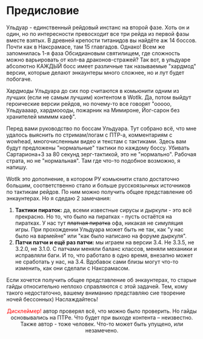 # Предисловие #

Ульдуар - единственный рейдовый инстанс на второй фазе. Хоть он и один, но по интересности превосходит все три рейда из первой фазы вместе взятых. В древней крепости титанидов вы найдёте аж 14 боссов. Почти как в Наксрамасе, там 15 главгадов. Однако! Всем же запомнилась 1-я фаза Обсидиановым святилищем, где сложность можно варьировать от кол-ва драконов-стражей? Так вот, в ульдуаре абсолютно КАЖДЫЙ босс имеет различные так называемые "хардмод" версии, которые делают энкаунтеры много сложнее, но и лут будет побогаче.

Хардмоды Ульдуара до сих пор считаются в комьюнити одним из лучших (если не самым лучшим) контентом в Wotlk. Да, потом выйдут героические версии рейдов, но почему-то все говорят "ооооо, Ульдуаааар, хардмоооды, пожарник на Мимироне, Йог-сарон без хранителей ммммм каеф". 

Перед вами руководство по боссам Ульдуара. Тут собрано всё, что мне удалось выяснить по стримам/логам с ПТР-а, комментариям с wowhead, многочисленным видео и текстам с тактиками. Здесь вам будут предложены "нормальные" тактики по каждому боссу. Убивать Сартариона+3 за 80 секунд зерг-тактикой, это не "нормально". Рабочая страта, но не "нормальная". Там где что-то подобное возможно, я напишу. 

Wotlk это дополнение, в котором РУ комьюнити стало достаточно большим, соответственно стало и больше русскоязычных источников по тактикам рейдов. По ним можно получить общее представление об энкаунтерах. Но я сдедаю 2 замечания:

 1. **Тактики пираток:** да, всеми известные сирусы и дыркули - это всё прекрасно. Но то, что было на пиратках - пусть остаётся на пиратках. У нас тут ~~платная пиратка~~ офа, никакая не симуляция игры. При прохождении Ульдуара может быть не так, как "у нас было на вармейне" или "как было написано на форуме дыркуля". 
 2. **Патчи патчи и ещё раз патчи:** мы играем на версии 3.4. Не 3.3.5, не 3.2.0, не 3.1.0. С патчами меняли баланс классов, меняли механики и исправляли баги. И то, что работало в одно время, внезапно может не сработать у нас, на 3.4. Вдобавок сами близы могут что-то изменить, как они сделали с Наксрамасом. 

Если хочется получить общее представление об энкаунтерах, то старые гайды относительно неплохо справляются с этой задачей. Тем, кому такого недостаточно, вашему вниманию представляю сие творение ночей бессонных) Наслаждайтесь!

<p align="center">
  <span style="color: red"> Дисклеймер! </span> автор проверял всё, что можно было проверить. Но гайды основывались на ПТРе. Что будет при выходе контента – неизвестно. Также автор - тоже человек. Что-то может быть упущено, или незамечено.
</p>
